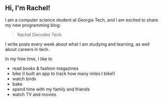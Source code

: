 ## Hi, I'm Rachel!

I am a computer science student at Georgia Tech, and I am excited to share my new programming blog: 
>Rachel Decodes Tech. 

I write posts every week about what I am studying and learning, as well about careers in tech. 

In my free time, I like to 
- read books & fashion magazines
- bike (I built an app to track how many miles I bike!)
- watch birds 
- bake
- spend time with my family and friends
- watch TV and movies

